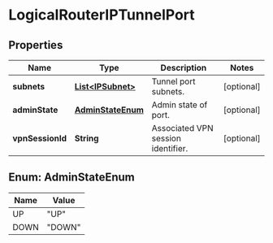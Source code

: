 # LogicalRouterIPTunnelPort

## Properties
Name | Type | Description | Notes
------------ | ------------- | ------------- | -------------
**subnets** | [**List&lt;IPSubnet&gt;**](IPSubnet.md) | Tunnel port subnets. |  [optional]
**adminState** | [**AdminStateEnum**](#AdminStateEnum) | Admin state of port. |  [optional]
**vpnSessionId** | **String** | Associated VPN session identifier. |  [optional]

<a name="AdminStateEnum"></a>
## Enum: AdminStateEnum
Name | Value
---- | -----
UP | &quot;UP&quot;
DOWN | &quot;DOWN&quot;
